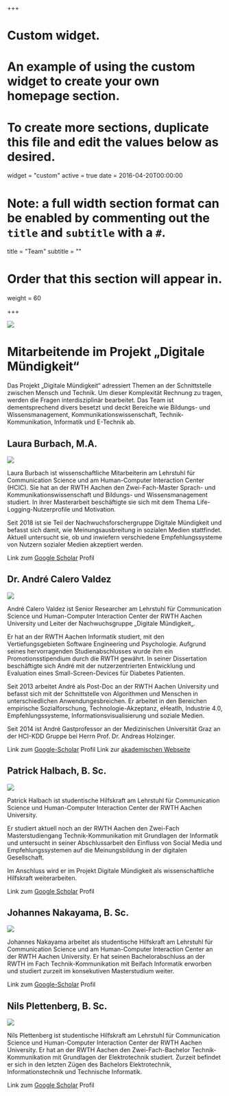 +++
# Custom widget.
# An example of using the custom widget to create your own homepage section.
# To create more sections, duplicate this file and edit the values below as desired.
widget = "custom"
active = true
date = 2016-04-20T00:00:00

# Note: a full width section format can be enabled by commenting out the `title` and `subtitle` with a `#`.
title = "Team"
subtitle = ""

# Order that this section will appear in.
weight = 60

+++

![](img/team-2000x1200.jpg)
# Mitarbeitende im Projekt „Digitale Mündigkeit“

Das Projekt „Digitale Mündigkeit“ adressiert Themen an der Schnittstelle zwischen Mensch und Technik. Um dieser Komplexität Rechnung zu tragen, werden die Fragen interdisziplinär bearbeitet. Das Team ist dementsprechend divers besetzt und deckt Bereiche wie Bildungs- und Wissensmanagement, Kommunikationswissenschaft, Technik-Kommunikation, Informatik und E-Technik ab.


## Laura Burbach, M.A.
<img src="img/laura.jpg" class="teamphoto"/>

Laura Burbach ist wissenschaftliche Mitarbeiterin am Lehrstuhl für Communication Science und am Human-Computer Interaction Center (HCIC). Sie hat an der RWTH Aachen den Zwei-Fach-Master Sprach- und Kommunikationswissenschaft und Bildungs- und Wissensmanagement studiert. In ihrer Masterarbeit beschäftigte sie sich mit dem Thema Life-Logging-Nutzerprofile und Motivation.

Seit 2018 ist sie Teil der Nachwuchsforschergruppe Digitale Mündigkeit und befasst sich damit, wie Meinungsausbreitung in sozialen Medien stattfindet. Aktuell untersucht sie, ob und inwiefern verschiedene Empfehlungssysteme von Nutzern sozialer Medien akzeptiert werden.

Link zum [Google Scholar](https://scholar.google.com/citations?hl=en&user=R8R8UUAAAAAJ) Profil

## Dr. André Calero Valdez
<img src="img/andre.jpg" class="teamphoto"/>

André Calero Valdez ist Senior Researcher am Lehrstuhl für Communication Science und Human-Computer Interaction Center der RWTH Aachen University und Leiter der Nachwuchsgruppe „Digitale Mündigkeit„.

Er hat an der RWTH Aachen Informatik studiert, mit den Vertiefungsgebieten Software Engineering und Psychologie. Aufgrund seines hervorragenden Studienabschlusses wurde ihm ein Promotionsstipendium durch die RWTH gewährt. In seiner Dissertation beschäftigte sich André mit der nutzerzentrierten Entwicklung und Evaluation eines Small-Screen-Devices für Diabetes Patienten.

Seit 2013 arbeitet André als Post-Doc an der RWTH Aachen University und befasst sich mit der Schnittstelle von Algorithmen und Menschen in unterschiedlichen Anwendungesbreichen. Er arbeitet in den Bereichen empirische Sozialforschung, Technologie-Akzeptanz, eHeatlh, Industrie 4.0, Empfehlungssysteme, Informationsvisualisierung und soziale Medien.

Seit 2014 ist André Gastprofessor an der Medizinischen Universität Graz an der HCI-KDD Gruppe bei Herrn Prof. Dr. Andreas Holzinger.

Link zum [Google-Scholar](https://scholar.google.de/citations?user=K6EVDoYAAAAJ&hl=en) Profil
Link zur [akademischen Webseite](http://www.calerovaldez.com/)

## Patrick Halbach, B. Sc.
<img src="img/patrick.jpg" class="teamphoto"/>

Patrick Halbach ist studentische Hilfskraft am Lehrstuhl für Communication Science und Human-Computer Interaction Center der RWTH Aachen University. 

Er studiert aktuell noch an der RWTH Aachen den Zwei-Fach Masterstudiengang Technik-Kommunikation mit Grundlagen der Informatik und untersucht in seiner Abschlussarbeit den Einfluss von Social Media und Empfehlungssystemen auf die Meinungsbildung in der digitalen Gesellschaft.

Im Anschluss wird er im Projekt Digitale Mündigkeit als wissenschaftliche Hilfskraft weiterarbeiten.

Link zum [Google Scholar](https://scholar.google.de/citations?user=lV4TBgoAAAAJ) Profil

## Johannes Nakayama, B. Sc.
<img src="img/johannes.jpg" class="teamphoto"/>

Johannes Nakayama arbeitet als studentische Hilfskraft am Lehrstuhl für Communication Science und am Human-Computer Interaction Center an der RWTH Aachen University. Er hat seinen Bachelorabschluss an der RWTH im Fach Technik-Kommunikation mit Beifach Informatik erworben und studiert zurzeit im konsekutiven Masterstudium weiter.

Link zum [Google-Scholar](https://scholar.google.de/citations?user=UJHPeoUAAAAJ&hl=de) Profil

## Nils Plettenberg, B. Sc.
<img src="img/nils.jpg" class="teamphoto"/>

Nils Plettenberg ist studentische Hilfskraft am Lehrstuhl für Communication Science und Human-Computer Interaction Center der RWTH Aachen University. Er hat an der RWTH Aachen den Zwei-Fach-Bachelor Technik-Kommunikation mit Grundlagen der Elektrotechnik studiert. Zurzeit befindet er sich in den letzten Zügen des Bachelors Elektrotechnik, Informationstechnik und Technische Informatik.

Link zum [Google Scholar](https://scholar.google.de/citations?user=hLANOkUAAAAJ&hl=de&oi=ao) Profil

